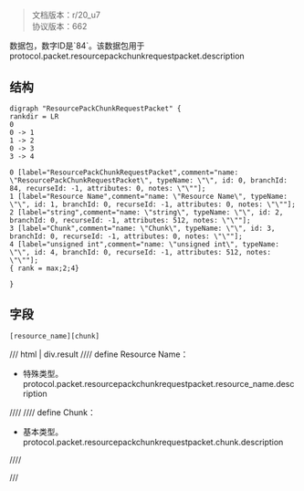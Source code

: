 # <!-- md:samp ResourcePackChunkRequestPacket -->

> 文档版本：r/20_u7<br/>协议版本：662

<!-- md:samp ResourcePackChunkRequestPacket -->数据包，数字ID是`84`。该数据包用于protocol.packet.resourcepackchunkrequestpacket.description

## 结构

```viz
digraph "ResourcePackChunkRequestPacket" {
rankdir = LR
0
0 -> 1
1 -> 2
0 -> 3
3 -> 4

0 [label="ResourcePackChunkRequestPacket",comment="name: \"ResourcePackChunkRequestPacket\", typeName: \"\", id: 0, branchId: 84, recurseId: -1, attributes: 0, notes: \"\""];
1 [label="Resource Name",comment="name: \"Resource Name\", typeName: \"\", id: 1, branchId: 0, recurseId: -1, attributes: 0, notes: \"\""];
2 [label="string",comment="name: \"string\", typeName: \"\", id: 2, branchId: 0, recurseId: -1, attributes: 512, notes: \"\""];
3 [label="Chunk",comment="name: \"Chunk\", typeName: \"\", id: 3, branchId: 0, recurseId: -1, attributes: 0, notes: \"\""];
4 [label="unsigned int",comment="name: \"unsigned int\", typeName: \"\", id: 4, branchId: 0, recurseId: -1, attributes: 512, notes: \"\""];
{ rank = max;2;4}

}

```

## 字段

```title='ResourcePackChunkRequestPacket'
[resource_name][chunk]
```

/// html | div.result
//// define
Resource Name：[<!-- md:samp string -->](../types/string.md)

- 特殊类型。protocol.packet.resourcepackchunkrequestpacket.resource_name.description


////
//// define
Chunk：<!-- md:samp unsigned int -->

- 基本类型。protocol.packet.resourcepackchunkrequestpacket.chunk.description


////

///

